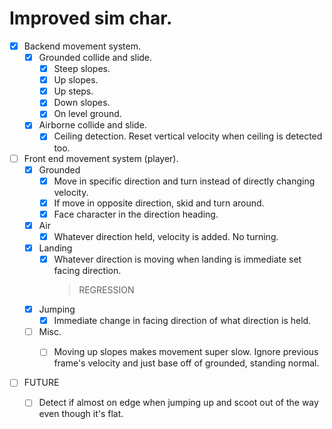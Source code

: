# Improved sim char.


- [x] Backend movement system.
    - [x] Grounded collide and slide.
        - [x] Steep slopes.
        - [x] Up slopes.
        - [x] Up steps.
        - [x] Down slopes.
        - [x] On level ground.
    - [x] Airborne collide and slide.
        - [x] Ceiling detection. Reset vertical velocity when ceiling is detected too.

- [ ] Front end movement system (player).
    - [x] Grounded
        - [x] Move in specific direction and turn instead of directly changing velocity.
        - [x] If move in opposite direction, skid and turn around.
        - [x] Face character in the direction heading.
    - [x] Air
        - [x] Whatever direction held, velocity is added. No turning.
    - [x] Landing
        - [x] Whatever direction is moving when landing is immediate set facing direction.
            > REGRESSION
    - [x] Jumping
        - [x] Immediate change in facing direction of what direction is held.
    - [ ] Misc.
        - [ ] Moving up slopes makes movement super slow. Ignore previous frame's velocity and just base off of grounded, standing normal.




- [ ] FUTURE
    - [ ] Detect if almost on edge when jumping up and scoot out of the way even though it's flat.

